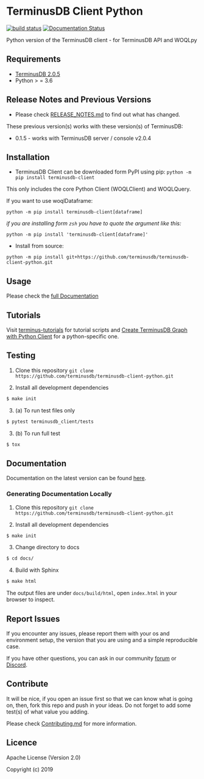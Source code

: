 TerminusDB Client Python
==========================

[![build status](https://api.travis-ci.com/terminusdb/terminusdb-client-python.svg?branch=master)](https://travis-ci.com/terminusdb/terminusdb-client-python)
[![Documentation Status](https://readthedocs.org/projects/terminusdb-client/badge/?version=latest)](https://terminusdb-client.readthedocs.io/en/latest/?badge=latest)

Python version of the TerminusDB client - for TerminusDB API and WOQLpy

## Requirements
- [TerminusDB 2.0.5](https://github.com/terminusdb/terminusdb-server)
- Python > = 3.6

## Release Notes and Previous Versions

- Please check [RELEASE_NOTES.md](RELEASE_NOTES.md) to find out what has changed.

These previous version(s) works with these version(s) of TerminusDB:

- 0.1.5 - works with TerminusDB server / console v2.0.4

## Installation
-  TerminusDB Client can be downloaded form PyPI using pip:
`python -m pip install terminusdb-client`

This only includes the core Python Client (WOQLClient) and WOQLQuery.

If you want to use woqlDataframe:

`python -m pip install terminusdb-client[dataframe]`

*if you are installing form `zsh` you have to quote the argument like this:*

`python -m pip install 'terminusdb-client[dataframe]'`

- Install from source:

`python -m pip install git+https://github.com/terminusdb/terminusdb-client-python.git`

## Usage
Please check the [full Documentation](https://terminusdb.github.io/terminusdb-client-python/)

## Tutorials
Visit [terminus-tutorials](https://github.com/terminusdb/terminus-tutorials/tree/master/bike-tutorial/python) for tutorial scripts and [Create TerminusDB Graph with Python Client](https://terminusdb.com/docs/getting-started/start-tutorials/py_client/) for a python-specific one.

## Testing

1. Clone this repository
`git clone https://github.com/terminusdb/terminusdb-client-python.git`

2. Install all development dependencies
```sh
$ make init
```

3. (a) To run test files only
```sh
$ pytest terminusdb_client/tests
```

3. (b) To run full test
```sh
$ tox
```

## Documentation

Documentation on the latest version can be found [here](https://terminusdb.github.io/terminusdb-client-python/).

### Generating Documentation Locally

1. Clone this repository
`git clone https://github.com/terminusdb/terminusdb-client-python.git`

2. Install all development dependencies
```sh
$ make init
```

3. Change directory to docs
```sh
$ cd docs/
```

4. Build with Sphinx
```sh
$ make html
```

The output files are under `docs/build/html`, open `index.html` in your browser to inspect.

## Report Issues

If you encounter any issues, please report them with your os and environment setup, the version that you are using and a simple reproducible case.

If you have other questions, you can ask in our community [forum](https://community.terminusdb.com/) or [Discord](https://discord.gg/Gvdqw97).

## Contribute

It will be nice, if you open an issue first so that we can know what is going on, then, fork this repo and push in your ideas. Do not forget to add some test(s) of what value you adding.

Please check [Contributing.md](Contributing.md) for more information.

## Licence

Apache License (Version 2.0)

Copyright (c) 2019
